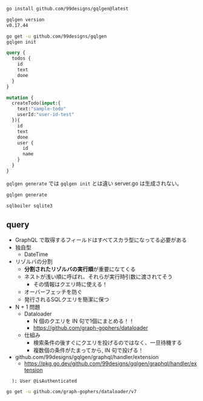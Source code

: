 ``` sh
go install github.com/99designs/gqlgen@latest

gqlgen version
v0.17.44
```

``` sh
go get -u github.com/99designs/gqlgen
gqlgen init
```

``` graphql
query {
  todos {
    id
    text
    done
  }
}
```

``` graphql
mutation {
  createTodo(input:{
    text:"sample-todo"
    userId:"user-id-test"
  }){
    id
    text
    done
    user {
      id
      name
    }
  }
}
```

`gqlgen generate` では `gqlgen init` とは違い server.go は生成されない。

``` sh
gqlgen generate

sqlboiler sqlite3
```

## query

- GraphQL で取得するフィールドはすべてスカラ型になってる必要がある
- 独自型
  - DateTime
- リゾルバの分割
  - **分割されたリゾルバの実行順**が重要になてくる
  - ネストが浅い順に呼ばれ、それらが実行時引数に渡されてそう
    - その情報はクエリ時に使える！
  - オーバーフェッチを防ぐ
  - 発行されるSQLクエリを簡潔に保つ
- N + 1 問題
  - Dataloader
    - N 個のクエリを IN 句で1個にまとめる！！
    - https://github.com/graph-gophers/dataloader
  - 仕組み
    - 検索条件の後すぐにクエリを投げるのではなく、一旦待機する
    - 複数個の条件がたまってから, IN 句で投げる！
- github.com/99designs/gqlgen/graphql/handler/extension
  - https://pkg.go.dev/github.com/99designs/gqlgen/graphql/handler/extension

```
  ): User @isAuthenticated
```

``` sh
go get -u github.com/graph-gophers/dataloader/v7
```
